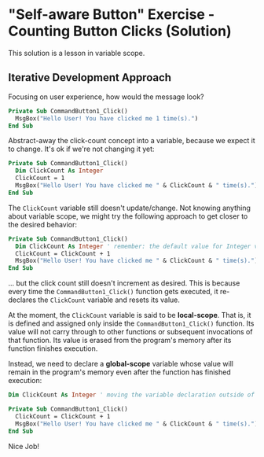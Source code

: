 # "Self-aware Button" Exercise - Counting Button Clicks (Solution)

This solution is a lesson in variable scope.

## Iterative Development Approach

Focusing on user experience, how would the message look?

```vb
Private Sub CommandButton1_Click()
  MsgBox("Hello User! You have clicked me 1 time(s).")
End Sub
```

Abstract-away the click-count concept into a variable, because we expect it to change. It's ok if we're not changing it yet:

```vb
Private Sub CommandButton1_Click()
  Dim ClickCount As Integer
  ClickCount = 1
  MsgBox("Hello User! You have clicked me " & ClickCount & " time(s).")
End Sub
```

The `ClickCount` variable still doesn't update/change. Not knowing anything about variable scope, we might try the following approach to get closer to the desired behavior:

```vb
Private Sub CommandButton1_Click()
  Dim ClickCount As Integer ' remember: the default value for Integer variables is zero (0)
  ClickCount = ClickCount + 1
  MsgBox("Hello User! You have clicked me " & ClickCount & " time(s).")
End Sub
```

... but the click count still doesn't increment as desired. This is because every time the `CommandButton1_Click()` function gets executed, it re-declares the `ClickCount` variable and resets its value.

At the moment, the `ClickCount` variable is said to be **local-scope**. That is, it is defined and assigned only inside the `CommandButton1_Click()` function. Its value will not carry through to other functions or subsequent invocations of that function. Its value is erased from the program's memory after its function finishes execution.

Instead, we need to declare a **global-scope** variable whose value will remain in the program's memory even after the function has finished execution:

```vb
Dim ClickCount As Integer ' moving the variable declaration outside of the function into the "global scope" ensures its value can be accessed across various functions

Private Sub CommandButton1_Click()
  ClickCount = ClickCount + 1
  MsgBox("Hello User! You have clicked me " & ClickCount & " time(s).")
End Sub
```

Nice Job!
